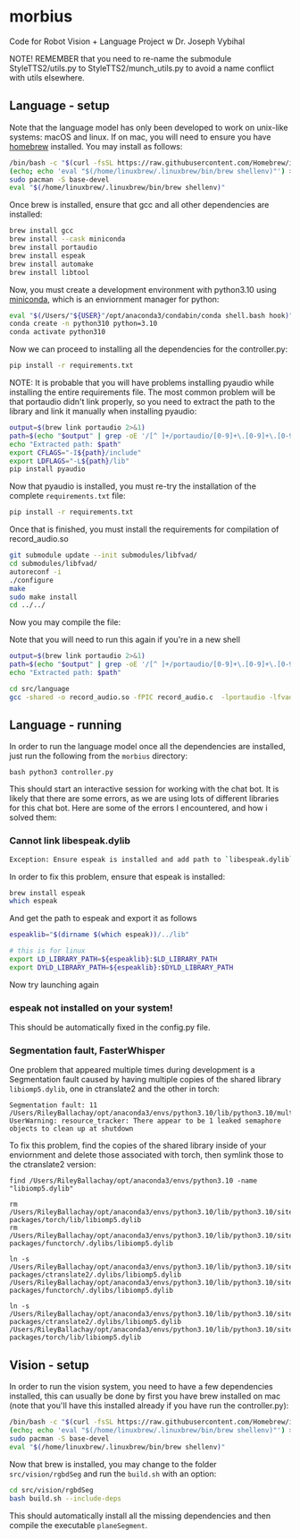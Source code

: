 # morbius
Code for Robot Vision + Language Project w Dr. Joseph Vybihal

NOTE! REMEMBER that you need to re-name the submodule StyleTTS2/utils.py to StyleTTS2/munch_utils.py to avoid a name conflict with utils elsewhere.

## Language - setup

Note that the language model has only been developed to work on unix-like systems: macOS and linux. If on mac, you will need to ensure you have [homebrew](https://brew.sh/) installed. You may install as follows:

```bash
/bin/bash -c "$(curl -fsSL https://raw.githubusercontent.com/Homebrew/install/HEAD/install.sh)"
(echo; echo 'eval "$(/home/linuxbrew/.linuxbrew/bin/brew shellenv)"') >> /home/arch/.bashrc
sudo pacman -S base-devel
eval "$(/home/linuxbrew/.linuxbrew/bin/brew shellenv)"
```

Once brew is installed, ensure that gcc and all other dependencies are installed:

```bash
brew install gcc
brew install --cask miniconda
brew install portaudio
brew install espeak
brew install automake
brew install libtool
```

Now, you must create a development environment with python3.10 using [miniconda](https://docs.anaconda.com/miniconda/), which is an enviornment manager for python:

```bash
eval "$(/Users/"${USER}"/opt/anaconda3/condabin/conda shell.bash hook)"
conda create -n python310 python=3.10
conda activate python310
```

Now we can proceed to installing all the dependencies for the controller.py:

```bash
pip install -r requirements.txt
```

NOTE: It is probable that you will have problems installing pyaudio while installing the entire requirements file. The most common problem will be that portaudio didn't link properly, so you need to extract the path to the library and link it manually when installing pyaudio:

```bash
output=$(brew link portaudio 2>&1)
path=$(echo "$output" | grep -oE '/[^ ]+/portaudio/[0-9]+\.[0-9]+\.[0-9]+')
echo "Extracted path: $path"
export CFLAGS="-I${path}/include"
export LDFLAGS="-L${path}/lib"
pip install pyaudio
```

Now that pyaudio is installed, you must re-try the installation of the complete `requirements.txt` file:


```bash 
pip install -r requirements.txt
```

Once that is finished, you must install the requirements for compilation of record_audio.so

```bash
git submodule update --init submodules/libfvad/
cd submodules/libfvad/
autoreconf -i
./configure
make
sudo make install
cd ../../
```

Now you may compile the file:

Note that you will need to run this again if you're in a new shell 
```bash
output=$(brew link portaudio 2>&1)
path=$(echo "$output" | grep -oE '/[^ ]+/portaudio/[0-9]+\.[0-9]+\.[0-9]+')
echo "Extracted path: $path"
```

```bash
cd src/language
gcc -shared -o record_audio.so -fPIC record_audio.c  -lportaudio -lfvad -I${path}/include  -L${path}/lib
```

## Language - running

In order to run the language model once all the dependencies are installed, just run the following from the `morbius` directory:

```bash python3 controller.py```

This should start an interactive session for working with the chat bot. It is likely that there are some errors, as we are using lots of different libraries for this chat bot. Here are some of the errors I encountered, and how i solved them:

### Cannot link libespeak.dylib

```bash 
Exception: Ensure espeak is installed and add path to `libespeak.dylib` here
```

In order to fix this problem, ensure that espeak is installed:

```bash 
brew install espeak 
which espeak
```

And get the path to espeak and export it as follows

```bash 
espeaklib="$(dirname $(which espeak))/../lib"

# this is for linux
export LD_LIBRARY_PATH=${espeaklib}:$LD_LIBRARY_PATH
export DYLD_LIBRARY_PATH=${espeaklib}:$DYLD_LIBRARY_PATH
```

Now try launching again

### espeak not installed on your system!

This should be automatically fixed in the config.py file.

### Segmentation fault, FasterWhisper

One problem that appeared multiple times during development is a Segmentation fault caused by having multiple copies of the shared library `libiomp5.dylib`, one in ctranslate2 and the other in torch:

```
Segmentation fault: 11
/Users/RileyBallachay/opt/anaconda3/envs/python3.10/lib/python3.10/multiprocessing/resource_tracker.py:224: UserWarning: resource_tracker: There appear to be 1 leaked semaphore objects to clean up at shutdown
```

To fix this problem, find the copies of the shared library inside of your enviornment and delete those associated with torch, then symlink those to the ctranslate2 version:

```
find /Users/RileyBallachay/opt/anaconda3/envs/python3.10 -name "libiomp5.dylib"

rm /Users/RileyBallachay/opt/anaconda3/envs/python3.10/lib/python3.10/site-packages/torch/lib/libiomp5.dylib
rm /Users/RileyBallachay/opt/anaconda3/envs/python3.10/lib/python3.10/site-packages/functorch/.dylibs/libiomp5.dylib

ln -s /Users/RileyBallachay/opt/anaconda3/envs/python3.10/lib/python3.10/site-packages/ctranslate2/.dylibs/libiomp5.dylib /Users/RileyBallachay/opt/anaconda3/envs/python3.10/lib/python3.10/site-packages/functorch/.dylibs/libiomp5.dylib

ln -s /Users/RileyBallachay/opt/anaconda3/envs/python3.10/lib/python3.10/site-packages/ctranslate2/.dylibs/libiomp5.dylib /Users/RileyBallachay/opt/anaconda3/envs/python3.10/lib/python3.10/site-packages/torch/lib/libiomp5.dylib
```

## Vision - setup

In order to run the vision system, you need to have a few dependencies installed, this can usually be done by first you have brew installed on mac (note that you'll have this installed already if you have run the controller.py):

```bash
/bin/bash -c "$(curl -fsSL https://raw.githubusercontent.com/Homebrew/install/HEAD/install.sh)"
(echo; echo 'eval "$(/home/linuxbrew/.linuxbrew/bin/brew shellenv)"') >> /home/arch/.bashrc
sudo pacman -S base-devel
eval "$(/home/linuxbrew/.linuxbrew/bin/brew shellenv)"
```

Now that brew is installed, you may change to the folder `src/vision/rgbdSeg` and run the `build.sh` with an option:

```bash
cd src/vision/rgbdSeg
bash build.sh --include-deps
```

This should automatically install all the missing dependencies and then compile the executable `planeSegment`.